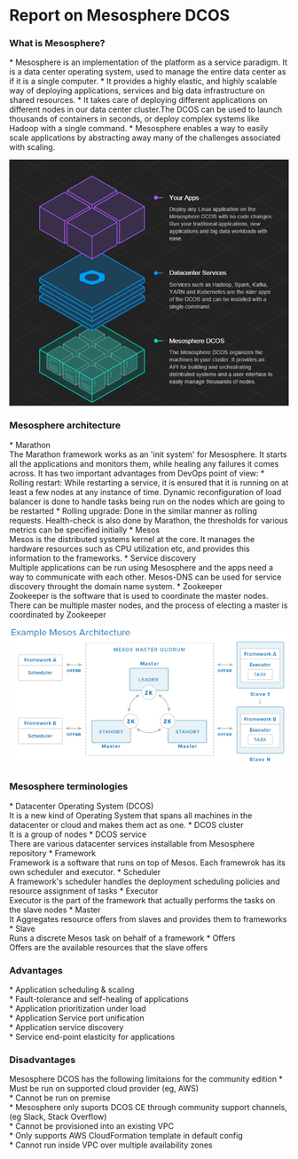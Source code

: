 <h1>Report on Mesosphere DCOS</h1>

<h3>What is Mesosphere?</h3>
* Mesosphere is an implementation of the platform as a service paradigm. It is a data center operating system, used to manage the entire data center as if it is a single computer.
* It provides a highly elastic, and highly scalable way of deploying applications, services and big data infrastructure on shared resources. 
* It takes care of deploying different applications on different nodes in our data center cluster.The DCOS can be used to launch thousands of containers in seconds, or deploy complex systems like Hadoop with a single command.
* Mesosphere enables a way to easily scale applications by abstracting away many of the challenges associated with scaling.
 
![alt text](./images/mesosphere.png)

<h3>Mesosphere architecture</h3>
* Marathon<br/>
The Marathon framework works as an 'init system' for Mesosphere. It starts all the applications and monitors them, while healing any failures it comes across. It has two important advantages from DevOps point of view:
  * Rolling restart: While restarting a service, it is ensured that it is running on at least a few nodes at any instance of time. Dynamic reconfiguration of load balancer is done to handle tasks being run on the nodes which are going to be restarted
  * Rolling upgrade: Done in the similar manner as rolling requests. Health-check is also done by Marathon, the thresholds for various metrics can be specified initially
* Mesos<br/>
Mesos is the distributed systems kernel at the core. It manages the hardware resources such as CPU utilization etc, and provides this information to the frameworks.
* Service discovery<br/>
Multiple applications can be run using Mesosphere and the apps need a way to communicate with each other. Mesos-DNS can be used for service discovery throught the domain name system.
* Zookeeper<br/>
Zookeeper is the software that is used to coordinate the master nodes. There can be multiple master nodes, and the process of electing a master is coordinated by Zookeeper

![alt text](./images/mesos_architecture.png)

<h3> Mesosphere terminologies</h3>
* Datacenter Operating System (DCOS)<br/>
It is a new kind of Operating System that spans all machines in the datacenter or cloud and makes them act as one.
* DCOS cluster<br/>
It is a group of nodes
* DCOS service<br/>
There are various datacenter services installable from Mesosphere repository
* Framework<br/>
Framework is a software that runs on top of Mesos. Each framewrok has its own scheduler and executor.
* Scheduler<br/>
A framework's scheduler handles the deployment scheduling policies and resource assignment of tasks
* Executor<br/>
Executor is the part of the framework that actually performs the tasks on the slave nodes
* Master<br/>
It Aggregates resource offers from slaves and provides them to frameworks
* Slave<br/>
Runs a discrete Mesos task on behalf of a framework
* Offers<br/>
Offers are the available resources that the slave offers

<h3> Advantages</h3>
* Application scheduling & scaling<br/>
* Fault-tolerance and self-healing of applications<br/>
* Application prioritization under load<br/>
* Application Service port unification<br/>
* Application service discovery<br/>
* Service end-point elasticity for applications<br/>

<h3> Disadvantages</h3>
Mesosphere DCOS has the following limitaions for the community edition
* Must be run on supported cloud provider (eg, AWS)<br/>
* Cannot be run on premise<br/>
* Mesosphere only suports DCOS CE through community support channels, (eg Slack, Stack Overflow)<br/>
* Cannot be provisioned into an existing VPC<br/>
* Only supports AWS CloudFormation template in default config<br/>
* Cannot run inside VPC over multiple availability zones<br/>






